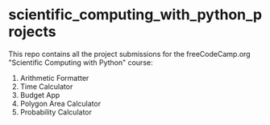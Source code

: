 # scientific_computing_with_python_projects
This repo contains all the project submissions for the freeCodeCamp.org "Scientific Computing with Python" course:

1. Arithmetic Formatter
2. Time Calculator
3. Budget App
4. Polygon Area Calculator
5. Probability Calculator
